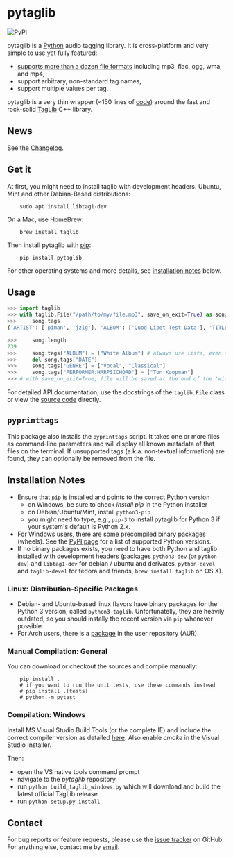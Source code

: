 # **pytaglib**
[![PyPI](https://img.shields.io/pypi/v/pytaglib.svg)](https://pypi.org/project/pytaglib/)

pytaglib is a [Python](https://www.python.org) audio tagging library. It is cross-platform and very simple to use yet fully featured:
 - [supports more than a dozen file formats](https://taglib.org/) including mp3, flac, ogg, wma, and mp4,
 - support arbitrary, non-standard tag names,
 - support multiple values per tag.

pytaglib is a very thin wrapper (≈150 lines of [code](src/taglib.pyx)) around the fast and rock-solid [TagLib](https://taglib.org/) C++ library.
## News
See the [Changelog](CHANGELOG.md).
## Get it
At first, you might need to install taglib with development headers. Ubuntu, Mint and other Debian-Based distributions:
        
        sudo apt install libtag1-dev

On a Mac, use HomeBrew:
        
        brew install taglib

Then install pytaglib with [pip](https://pip.pypa.io/en/stable/):

        pip install pytaglib


        
For other operating systems and more details, see [installation notes](#installation-notes) below.

## Usage

```python
>>> import taglib
>>> with taglib.File("/path/to/my/file.mp3", save_on_exit=True) as song:
>>>     song.tags
{'ARTIST': ['piman', 'jzig'], 'ALBUM': ['Quod Libet Test Data'], 'TITLE': ['Silence'], 'GENRE': ['Silence'], 'TRACKNUMBER': ['02/10'], 'DATE': ['2004']}

>>>     song.length
239
>>>     song.tags["ALBUM"] = ["White Album"] # always use lists, even for single values
>>>     del song.tags["DATE"]
>>>     song.tags["GENRE"] = ["Vocal", "Classical"]
>>>     song.tags["PERFORMER:HARPSICHORD"] = ["Ton Koopman"] 
>>> # with save_on_exit=True, file will be saved at the end of the 'with' block
```
For detailed API documentation, use the docstrings of the `taglib.File` class or view the [source code](src/taglib.pyx) directly.


## `pyprinttags`
This package also installs the `pyprinttags` script. It takes one or more files as
command-line parameters and will display all known metadata of that files on the terminal.
If unsupported tags (a.k.a. non-textual information) are found, they can optionally be removed
from the file.

## Installation Notes

* Ensure that `pip` is installed and points to the correct Python version
  - on Windows, be sure to check *install pip* in the Python installer
  - on Debian/Ubuntu/Mint, install `python3-pip`
  - you might need to type, e.g., `pip-3` to install pytaglib for Python 3 if your system's default is Python 2.x.
* For Windows users, there are some precompiled binary packages (wheels). See the [PyPI page](https://pypi.python.org/pypi/pytaglib) for a list of supported Python versions.
* If no binary packages exists, you need to have both Python and taglib installed with development headers (packages `python3-dev` (or `python-dev`) and `libtag1-dev` for debian / ubuntu and derivates, `python-devel` and `taglib-devel` for fedora and friends, `brew install taglib` on OS X).


### Linux: Distribution-Specific Packages
* Debian- and Ubuntu-based linux flavors have binary packages for the Python 3 version, called `python3-taglib`. Unfortunatelly, they are heavily outdated, so you should instally the recent version via `pip` whenever possible.
* For Arch users, there is a [package](https://aur.archlinux.org/packages/python-pytaglib/) in the user repository (AUR).

### Manual Compilation: General
You can download or checkout the sources and compile manually:

        pip install .
        # if you want to run the unit tests, use these commands instead
        # pip install .[tests]
        # python -m pytest

### Compilation: Windows

Install MS Visual Studio Build Tools (or the complete IE) and include the correct compiler version as detailed [here](https://wiki.python.org/moin/WindowsCompilers). Also enable *cmake* in the Visual Studio Installer.

Then:
- open the VS native tools command prompt
- navigate to the *pytaglib* repository
- run `python build_taglib_windows.py` which will download and build the latest official TagLib release
- run `python setup.py install`


## Contact
For bug reports or feature requests, please use the
[issue tracker](https://github.com/supermihi/pytaglib/issues) on GitHub. For anything else, contact
me by [email](mailto:michaelhelmling@posteo.de).
